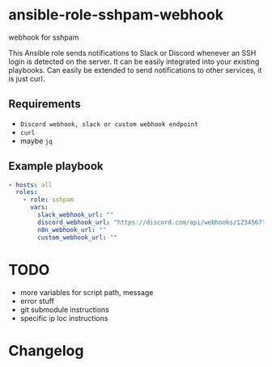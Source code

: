 # ansible-role-sshpam-webhook
webhook for sshpam

This Ansible role sends notifications to Slack or Discord whenever an SSH login is detected on the server. It can be easily integrated into your existing playbooks.
Can easily be extended to send notifications to other services, it is just curl.

## Requirements
- `Discord webhook, slack or custom webhook endpoint`
- `curl`
- maybe `jq`

## Example playbook

```yaml
- hosts: all
  roles:
    - role: sshpam
      vars:
        slack_webhook_url: ""
        discord_webhook_url: "https://discord.com/api/webhooks/1234567"
        n8n_webhook_url: ""
        custom_webhook_url: ""
```


# TODO

* more variables for script path, message
* error stuff
* git submodule instructions
* specific ip loc instructions


# Changelog
